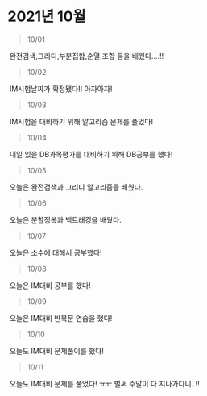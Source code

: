 # 2021년 10월



> 10/01

​	완전검색,그리디,부분집합,순열,조합 등을 배웠다....!!

> 10/02

​	IM시험날짜가 확정됐다!! 아자아자!

> 10/03

​	IM시험을 대비하기 위해 알고리즘 문제를 풀었다!

>10/04

​	내일 있을 DB과목평가를 대비하기 위해 DB공부를 했다!

> 10/05

​	 오늘은 완전검색과 그리디 알고리즘을 배웠다.

> 10/06

​	오늘은 분할정복과 백트래킹을 배웠다. 

> 10/07

​	오늘은 소수에 대해서 공부했다!

> 10/08

​	오늘은 IM대비 공부를 했다!

> 10/09

​	오늘은 IM대비 반복문 연습을 했다!

> 10/10

​	오늘도 IM대비 문제풀이를 했다!

> 10/11

​	오늘도 IM대비 문제를 풀었다! ㅠㅠ 벌써 주말이 다 지나가다니..!!
